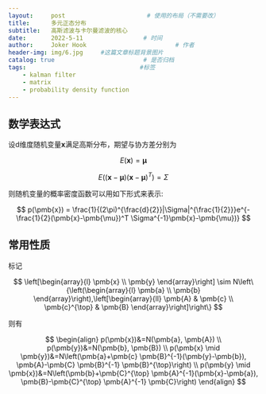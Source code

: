 ```yaml
---
layout:     post                       # 使用的布局（不需要改）
title:      多元正态分布
subtitle:   高斯滤波与卡尔曼滤波的核心
date:       2022-5-11                 # 时间
author:     Joker Hook                         # 作者
header-img: img/6.jpg     #这篇文章标题背景图片
catalog: true                         # 是否归档
tags:                                #标签
    - kalman filter
    - matrix
    - probability density function
---
```


## 数学表达式
设d维度随机变量$\pmb{x}$满足高斯分布，期望与协方差分别为

$$
E(\pmb{x}) = \pmb{\pmb{\mu}}
$$

$$
E((\pmb{x} - \pmb{\mu})(\pmb{x} - \pmb{\mu})^T) = \Sigma
$$

则随机变量的概率密度函数可以用如下形式来表示:

$$
p(\pmb{x}) = \frac{1}{(2\pi)^{\frac{d}{2}}|\Sigma|^{\frac{1}{2}}}e^{-\frac{1}{2}(\pmb{x}-\pmb{\mu})^T \Sigma^{-1}\pmb{x}-\pmb{\mu})}
$$

## 常用性质

标记

$$
\left[\begin{array}{l}
\pmb{x} \\
\pmb{y}
\end{array}\right] \sim N\left\{\left(\begin{array}{l}
\pmb{a} \\
\pmb{b}
\end{array}\right),\left[\begin{array}{ll}
\pmb{A} & \pmb{c} \\
\pmb{c}^{\top} & \pmb{B}
\end{array}\right]\right\}
$$

则有

$$
\begin{align}
p(\pmb{x})&=N(\pmb{a}, \pmb{A}) \\
p(\pmb{y})&=N(\pmb{b}, \pmb{B}) \\
p(\pmb{x} \mid \pmb{y})&=N\left(\pmb{a}+\pmb{c} \pmb{B}^{-1}(\pmb{y}-\pmb{b}), \pmb{A}-\pmb{C} \pmb{B}^{-1} \pmb{B}^{\top}\right) \\
p(\pmb{y} \mid \pmb{x})&=N\left(\pmb{b}+\pmb{C}^{\top} \pmb{A}^{-1}(\pmb{x}-\pmb{a}), \pmb{B}-\pmb{C}^{\top} \pmb{A}^{-1} \pmb{C}\right)
\end{align}
$$

